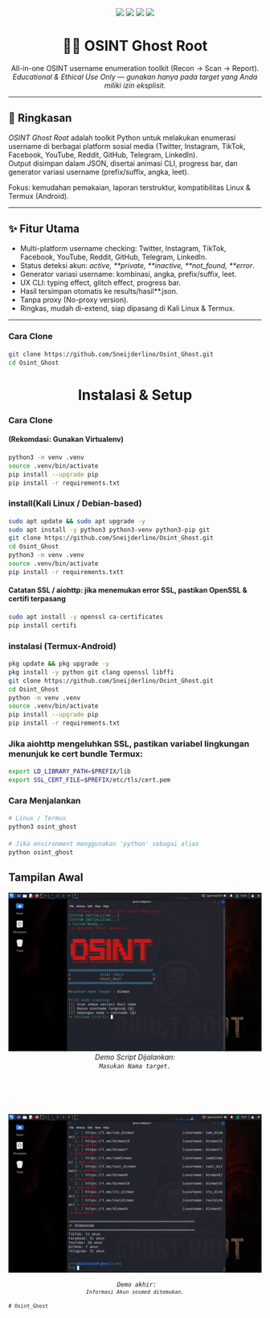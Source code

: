 <p align="center">
  <img src="https://img.shields.io/badge/Pentest%20Tool-Automated-red?style=for-the-badge&logo=python"/>
  <img src="https://img.shields.io/badge/Status-Active-brightgreen?style=for-the-badge"/>
  <img src="https://img.shields.io/github/license/USERNAME/REPO?style=for-the-badge"/>
  <img src="https://img.shields.io/badge/Python-3.10%2B-blue?style=for-the-badge&logo=python"/>
</p>

<h1 align="center">🕵‍♂ OSINT Ghost Root</h1>
<p align="center">
  All-in-one OSINT username enumeration toolkit (Recon → Scan → Report).<br/>
  <em>Educational & Ethical Use Only — gunakan hanya pada target yang Anda miliki izin eksplisit.</em>
</p>

---

## 🔎 Ringkasan

_OSINT Ghost Root_ adalah toolkit Python untuk melakukan enumerasi username di berbagai platform sosial media (Twitter, Instagram, TikTok, Facebook, YouTube, Reddit, GitHub, Telegram, LinkedIn).  
Output disimpan dalam JSON, disertai animasi CLI, progress bar, dan generator variasi username (prefix/suffix, angka, leet).

Fokus: kemudahan pemakaian, laporan terstruktur, kompatibilitas Linux & Termux (Android).

---

## ✨ Fitur Utama

- Multi-platform username checking: Twitter, Instagram, TikTok, Facebook, YouTube, Reddit, GitHub, Telegram, LinkedIn.
- Status deteksi akun: _active, **private, **inactive, **not_found, **error_.
- Generator variasi username: kombinasi, angka, prefix/suffix, leet.
- UX CLI: typing effect, glitch effect, progress bar.
- Hasil tersimpan otomatis ke results/hasil*<target>*<timestamp>.json.
- Tanpa proxy (No-proxy version).
- Ringkas, mudah di-extend, siap dipasang di Kali Linux & Termux.

---

### Cara Clone

```bash
git clone https://github.com/Sneijderlino/Osint_Ghost.git
cd Osint_Ghost
```

<h1 align="center">Instalasi & Setup</h1>

### Cara Clone

#### (Rekomdasi: Gunakan Virtualenv)

```bash
python3 -m venv .venv
source .venv/bin/activate
pip install --upgrade pip
pip install -r requirements.txt
```

### install(Kali Linux / Debian-based)

```bash
sudo apt update && sudo apt upgrade -y
sudo apt install -y python3 python3-venv python3-pip git
git clone https://github.com/Sneijderlino/Osint_Ghost.git
cd Osint_Ghost
python3 -m venv .venv
source .venv/bin/activate
pip install -r requirements.txtt

```

#### Catatan SSL / aiohttp: jika menemukan error SSL, pastikan OpenSSL & certifi terpasang

```bash
sudo apt install -y openssl ca-certificates
pip install certifi
```

### instalasi (Termux-Android)

```bash
pkg update && pkg upgrade -y
pkg install -y python git clang openssl libffi
git clone https://github.com/Sneijderlino/Osint_Ghost.git
cd Osint_Ghost
python -m venv .venv
source .venv/bin/activate
pip install --upgrade pip
pip install -r requirements.txt

```

### Jika aiohttp mengeluhkan SSL, pastikan variabel lingkungan menunjuk ke cert bundle Termux:

```bash
export LD_LIBRARY_PATH=$PREFIX/lib
export SSL_CERT_FILE=$PREFIX/etc/tls/cert.pem
```

### Cara Menjalankan
```bash
# Linux / Termux
python3 osint_ghost

# Jika environment menggunakan 'python' sebagai alias
python osint_ghost
```

## Tampilan Awal

<p align="center">
  <img src="/img/awal.png" alt="Contoh output web_scanner_ghost" width="800"/><br>
  <em>Demo Script Dijalankan: <code><br>Masukan Nama target<pentest_output/</code>.</em>
</p>

<p align="center">
  <img src="/img/akhir.png" alt="Contoh output web_scanner_ghost" width="800"/><br>
  <em>Demo akhir: <code><br>Informasi Akun sosmed ditemukan<pentest_output/</code>.</em>
</p># Osint_Ghost
